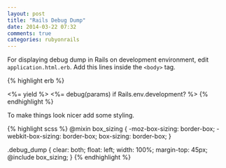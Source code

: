 ```yaml
---
layout: post
title: "Rails Debug Dump"
date: 2014-03-22 07:32
comments: true
categories: rubyonrails
---
```


For displaying debug dump in Rails on development environment,
edit `application.html.erb`. Add this lines inside the `<body>` tag.

{% highlight erb %}
<body>
  <%= yield %>
  <%= debug(params) if Rails.env.development? %>
</body>
{% endhighlight %}

To make things look nicer add some styling.

{% highlight scss %}
@mixin box_sizing {
 -moz-box-sizing: border-box;
 -webkit-box-sizing: border-box;
 box-sizing: border-box;
}

.debug_dump {
  clear: both;
  float: left;
  width: 100%;
  margin-top: 45px;
  @include box_sizing;
}
{% endhighlight %}
